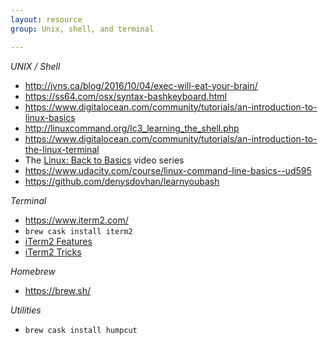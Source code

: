```yaml
---
layout: resource
group: Unix, shell, and terminal

---
```

<!-- General resources go here -->

*UNIX / Shell*

- <http://jvns.ca/blog/2016/10/04/exec-will-eat-your-brain/>
- <https://ss64.com/osx/syntax-bashkeyboard.html>
- <https://www.digitalocean.com/community/tutorials/an-introduction-to-linux-basics>
- <http://linuxcommand.org/lc3_learning_the_shell.php>
- <https://www.digitalocean.com/community/tutorials/an-introduction-to-the-linux-terminal>
- The [Linux: Back to Basics](https://www.youtube.com/playlist?annotation_id=annotation_311646059&feature=iv&list=PLII6oL6B7q78PKy6_R6JTkkYjVXZBZcVq&src_vid=2FiQSLdnBqA) video series
- <https://www.udacity.com/course/linux-command-line-basics--ud595>
- <https://github.com/denysdovhan/learnyoubash>


*Terminal*

- <https://www.iterm2.com/>
- `brew cask install iterm2`
- [iTerm2 Features](https://www.youtube.com/watch?v=KJEN-GFSkrU)
- [iTerm2 Tricks](https://www.youtube.com/watch?v=SoTDXeyz3AE)

*Homebrew*

- <https://brew.sh/>

*Utilities*

- `brew cask install humpcut`

<!-- #### Beginner -->

<!-- #### Intermediate -->

<!-- #### Advanced -->

<!-- #### Jedi -->
